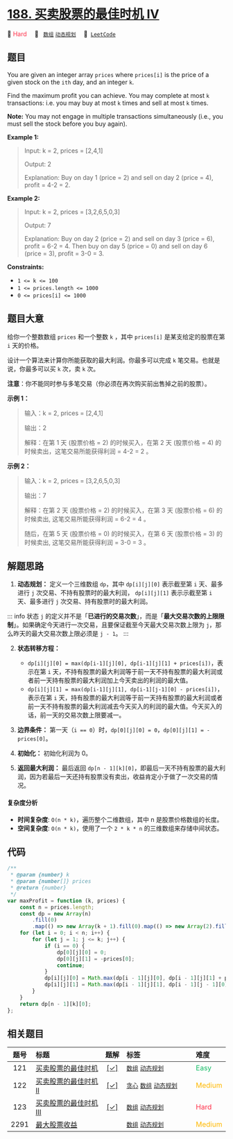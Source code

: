 # [188. 买卖股票的最佳时机 IV](https://leetcode.com/problems/best-time-to-buy-and-sell-stock-iv)

🔴 <font color=#ff334b>Hard</font>&emsp; 🔖&ensp; [`数组`](/outline/tag/array.md) [`动态规划`](/outline/tag/dynamic-programming.md)&emsp; 🔗&ensp;[`LeetCode`](https://leetcode.com/problems/best-time-to-buy-and-sell-stock-iv)

## 题目

You are given an integer array `prices` where `prices[i]` is the price of a
given stock on the `ith` day, and an integer `k`.

Find the maximum profit you can achieve. You may complete at most `k`
transactions: i.e. you may buy at most `k` times and sell at most `k` times.

**Note:** You may not engage in multiple transactions simultaneously (i.e.,
you must sell the stock before you buy again).

**Example 1:**

> Input: k = 2, prices = [2,4,1]
>
> Output: 2
>
> Explanation: Buy on day 1 (price = 2) and sell on day 2 (price = 4), profit = 4-2 = 2.

**Example 2:**

> Input: k = 2, prices = [3,2,6,5,0,3]
>
> Output: 7
>
> Explanation: Buy on day 2 (price = 2) and sell on day 3 (price = 6), profit = 6-2 = 4. Then buy on day 5 (price = 0) and sell on day 6 (price = 3), profit = 3-0 = 3.

**Constraints:**

- `1 <= k <= 100`
- `1 <= prices.length <= 1000`
- `0 <= prices[i] <= 1000`

## 题目大意

给你一个整数数组 `prices` 和一个整数 `k` ，其中 `prices[i]` 是某支给定的股票在第 `i` 天的价格。

设计一个算法来计算你所能获取的最大利润。你最多可以完成 `k` 笔交易。也就是说，你最多可以买 `k` 次，卖 `k` 次。

**注意**：你不能同时参与多笔交易（你必须在再次购买前出售掉之前的股票）。

**示例 1：**

> 输入：k = 2, prices = [2,4,1]
>
> 输出：2
>
> 解释：在第 1 天 (股票价格 = 2) 的时候买入，在第 2 天 (股票价格 = 4) 的时候卖出，这笔交易所能获得利润 = 4-2 = 2 。

**示例 2：**

> 输入：k = 2, prices = [3,2,6,5,0,3]
>
> 输出：7
>
> 解释：在第 2 天 (股票价格 = 2) 的时候买入，在第 3 天 (股票价格 = 6) 的时候卖出, 这笔交易所能获得利润 = 6-2 = 4 。
>
> 随后，在第 5 天 (股票价格 = 0) 的时候买入，在第 6 天 (股票价格 = 3) 的时候卖出, 这笔交易所能获得利润 = 3-0 = 3 。

## 解题思路

1. **动态规划：** 定义一个三维数组 `dp`，其中 `dp[i][j][0]` 表示截至第 `i` 天、最多进行 `j` 次交易、不持有股票时的最大利润， `dp[i][j][1]` 表示示截至第 `i` 天、最多进行 `j` 次交易、持有股票时的最大利润。

::: info
状态 `j` 的定义并不是「**已进行的交易次数**」，而是「**最大交易次数的上限限制**」。如果确定今天进行一次交易，且要保证截至今天最大交易次数上限为 `j`，那么昨天的最大交易次数上限必须是 `j - 1`。
:::

2. **状态转移方程：**

   - `dp[i][j][0] = max(dp[i-1][j][0], dp[i-1][j][1] + prices[i])`，表示在第 `i` 天，不持有股票的最大利润等于前一天不持有股票的最大利润或者前一天持有股票的最大利润加上今天卖出的利润的最大值。
   - `dp[i][j][1] = max(dp[i-1][j][1], dp[i-1][j-1][0] - prices[i])`，表示在第 `i` 天，持有股票的最大利润等于前一天持有股票的最大利润或者前一天不持有股票的最大利润减去今天买入的利润的最大值。今天买入的话，前一天的交易次数上限要减一。

3. **边界条件：** 第一天（`i == 0`）时，`dp[0][j][0] = 0`，`dp[0][j][1] = -prices[0]`。
4. **初始化：** 初始化利润为 0。
5. **返回最大利润：** 最后返回 `dp[n - 1][k][0]`，即最后一天不持有股票的最大利润，因为若最后一天还持有股票没有卖出，收益肯定小于做了一次交易的情况。

#### 复杂度分析

- **时间复杂度**: `O(n * k)`，遍历整个二维数组，其中 n 是股票价格数组的长度。
- **空间复杂度**: `O(n * k)`，使用了一个 `2 * k * n` 的三维数组来存储中间状态。

## 代码

```javascript
/**
 * @param {number} k
 * @param {number[]} prices
 * @return {number}
 */
var maxProfit = function (k, prices) {
	const n = prices.length;
	const dp = new Array(n)
		.fill(0)
		.map(() => new Array(k + 1).fill(0).map(() => new Array(2).fill(0)));
	for (let i = 0; i < n; i++) {
		for (let j = 1; j <= k; j++) {
			if (i == 0) {
				dp[0][j][0] = 0;
				dp[0][j][1] = -prices[0];
				continue;
			}
			dp[i][j][0] = Math.max(dp[i - 1][j][0], dp[i - 1][j][1] + prices[i]);
			dp[i][j][1] = Math.max(dp[i - 1][j][1], dp[i - 1][j - 1][0] - prices[i]);
		}
	}
	return dp[n - 1][k][0];
};
```

## 相关题目

<!-- prettier-ignore -->
| 题号 | 标题 | 题解 | 标签 | 难度 |
| :------: | :------ | :------: | :------ | :------ |
| 121 | [买卖股票的最佳时机](https://leetcode.com/problems/best-time-to-buy-and-sell-stock) | [[✓]](/problem/0121) |  [`数组`](/outline/tag/array.md) [`动态规划`](/outline/tag/dynamic-programming.md) | <font color=#15bd66>Easy</font> |
| 122 | [买卖股票的最佳时机 II](https://leetcode.com/problems/best-time-to-buy-and-sell-stock-ii) | [[✓]](/problem/0122) |  [`贪心`](/outline/tag/greedy.md) [`数组`](/outline/tag/array.md) [`动态规划`](/outline/tag/dynamic-programming.md) | <font color=#ffb800>Medium</font> |
| 123 | [买卖股票的最佳时机 III](https://leetcode.com/problems/best-time-to-buy-and-sell-stock-iii) | [[✓]](/problem/0123) |  [`数组`](/outline/tag/array.md) [`动态规划`](/outline/tag/dynamic-programming.md) | <font color=#ff334b>Hard</font> |
| 2291 | [最大股票收益](https://leetcode.com/problems/maximum-profit-from-trading-stocks) |  |  [`数组`](/outline/tag/array.md) [`动态规划`](/outline/tag/dynamic-programming.md) | <font color=#ffb800>Medium</font> |

<style>
.blue {
    background-color: #096dd9;
    padding: 0.25rem 0.5rem;
    margin: 0;
    font-size: 0.85em;
    border-radius: 3px;
    color: white;
    font-weight: 500;
}
table th:first-of-type { width: 10%; }
table th:nth-of-type(2) { width: 35%; }
table th:nth-of-type(3) { width: 10%; }
table th:nth-of-type(4) { width: 35%; }
table th:nth-of-type(5) { width: 10%; }
</style>
